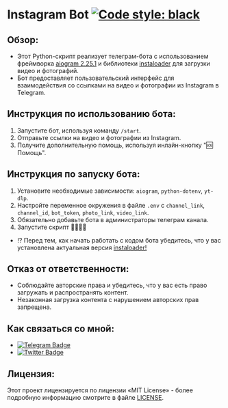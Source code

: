 # Instagram Bot [![Code style: black](https://img.shields.io/badge/code%20style-black-000000.svg)](https://t.me/OFFpoliceChannel)

## Обзор:
- Этот Python-скрипт реализует телеграм-бота с использованием фреймворка [aiogram 2.25.1](https://docs.aiogram.dev/en/v2.25.1/) и библиотеки [instaloader](https://pypi.org/project/yt-dlp/) для загрузки видео и фотографий.
- Бот предоставляет пользовательский интерфейс для взаимодействия со ссылками на видео и фотографии из Instagram в Telegram.

## Инструкция по использованию бота:
1. Запустите бот, используя команду `/start`.
2. Отправьте ссылки на видео и фотографии из Instagram.
3. Получите дополнительную помощь, используя инлайн-кнопку "🆘 Помощь".

## Инструкция по запуску бота:
1. Установите необходимые зависимости: `aiogram`, `python-dotenv`, `yt-dlp`.
2. Настройте переменное окружения в файле `.env` с `channel_link`, `channel_id`, `bot_token`, `photo_link`, `video_link`.
3. Обязательно добавьте бота в администраторы телеграм канала.
4. Запустите скрипт 🤗🤗🤗🤗

- ⁉️ Перед тем, как начать работать с кодом бота убедитесь, что у вас установлена актуальная версия [instaloader!](https://pypi.org/project/yt-dlp/)

## Отказ от ответственности:
- Соблюдайте авторские права и убедитесь, что у вас есть право загружать и распространять контент.
- Незаконная загрузка контента с нарушением авторских прав запрещена.

## Как связаться со мной:
- [![Telegram Badge](https://img.shields.io/badge/Telegram-blue?style=flat&logo=telegram&logoColor=white)](https://t.me/OFFpolice)
- [![Twitter Badge](https://img.shields.io/twitter/follow/:OFFpolice2077)](https://x.com/OFFpolice2077)

## Лицензия:
Этот проект лицензируется по лицензии «MIT License» - более подробную информацию смотрите в файле [LICENSE](LICENSE).
